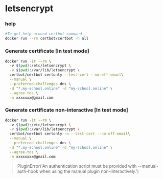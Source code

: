 # letsencrypt

### help
```sh
#To get help around certbot command
docker run --rm certbot/certbot -h all
```

### Generate certificate [In test mode]
```sh
docker run -it --rm \                                                                                                                                       125 ↵
  -v $(pwd):/etc/letsencrypt \
  -v $(pwd):/var/lib/letsencrypt \
  certbot/certbot certonly --test-cert --no-eff-email\
  --manual \
  --preferred-challenges dns \
  -d "*.my-school.online" -d "my-school.online" \
  --agree-tos \
  -m xxxxxxx@gmail.com
```

### Generate certificate non-interactive  [In test mode]

```sh
docker run -it --rm \                                                                                                                                         1 ↵
  -v $(pwd):/etc/letsencrypt \
  -v $(pwd):/var/lib/letsencrypt \
  certbot/certbot certonly -n --test-cert --no-eff-email\
  --manual \
  --preferred-challenges dns \
  -d "*.my-school.online" -d "my-school.online" \
  --agree-tos \
  -m xxxxxxxx@gmail.com
```
> PluginError('An authentication script must be provided with --manual-auth-hook when using the manual plugin non-interactively.')
